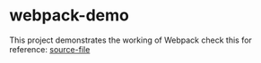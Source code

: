 # webpack-demo
This project demonstrates the working of Webpack
check this for reference: [source-file](https://betterprogramming.pub/learn-webpack-in-under-10-minutes-efe2b2b10b61)
